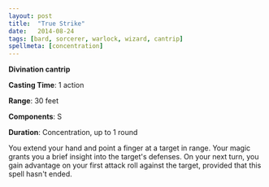 ```yaml
---
layout: post
title:  "True Strike"
date:   2014-08-24
tags: [bard, sorcerer, warlock, wizard, cantrip]
spellmeta: [concentration]
---
```


**Divination cantrip**

**Casting Time**: 1 action

**Range**: 30 feet

**Components**: S

**Duration**: Concentration, up to 1 round

You extend your hand and point a finger at a target in range. Your magic grants you a brief insight into the target's defenses. On your next turn, you gain advantage on your first attack roll against the target, provided that this spell hasn't ended.